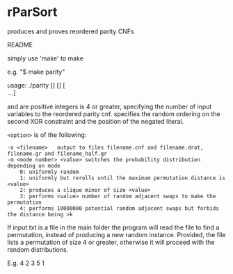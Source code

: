 # rParSort
produces and proves reordered parity CNFs

README

simply use 'make' to make

e.g. "$ make parity"



usage: ./parity [<VARS>] [<SEED>] [<option> ...]

<VARS> and <SEED> are positive integers
<VARS> is 4 or greater, specifying the number of input variables to the reordered parity cnf. 
<SEED> specifies the random ordering on the second XOR constraint and the position of the negated literal.

`<option>` is of the following:

	-o <filename> 	output to files filename.cnf and filename.drat, filename.gr and filename_half.gr
	-m <mode number> <value> switches the probability distribution depending on mode
		0: uniformly random
		1: uniformly but rerolls until the maximum permutation distance is <value>
		2: produces a clique minor of size <value>
		3: performs <value> number of random adjacent swaps to make the permutation
		4: performs 10000000 potential random adjacent swaps but forbids the distance being >k

If input.txt is a file in the main folder the program will read the file to find a permutation, instead of producing a new random instance.
Provided, the file lists a permutation of size 4 or greater, otherwise it will proceed with the random distributions.

E.g. 4 2 3 5 1

